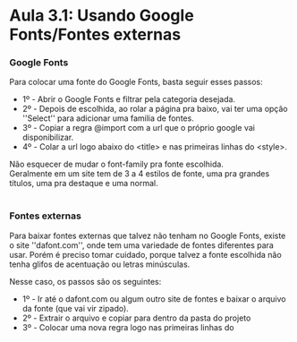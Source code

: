# Aula 3.1: Usando Google Fonts/Fontes externas

### Google Fonts

Para colocar uma fonte do Google Fonts, basta seguir esses passos:

* 1º - Abrir o Google Fonts e filtrar pela categoria desejada.
* 2º - Depois de escolhida, ao rolar a página pra baixo, vai ter uma opção ''Select'' para adicionar uma familia de fontes.
* 3º - Copiar a regra @import com a url que o próprio google vai disponibilizar.
* 4º - Colar a url logo abaixo do &lt;title&gt; e nas primeiras linhas do &lt;style&gt;.

Não esquecer de mudar o font-family pra fonte escolhida.
<br>
Geralmente em um site tem de 3 a 4 estilos de fonte, uma pra grandes títulos, uma pra destaque e uma normal. 
<br>
<br>

### Fontes externas 
Para baixar fontes externas que talvez não tenham no Google Fonts, existe o site ''dafont.com'', onde tem uma variedade de fontes diferentes para usar. Porém é preciso tomar cuidado, porque talvez a fonte escolhida não tenha glifos de acentuação ou letras minúsculas. 
<br>

Nesse caso, os passos são os seguintes: 

* 1º - Ir até o dafont.com ou algum outro site de fontes e baixar o arquivo da fonte (que vai vir zipado). 
* 2º - Extrair o arquivo e copiar para dentro da pasta do projeto 
* 3º - Colocar uma nova regra logo nas primeiras linhas do <style>, a @font-face.  

Dentro dessa regra, vai pedir para determinar uma font-family e a src: url, a url é o nome do arquivo da fonte, e PRECISA estar <b>idêntico</b> ao da pasta.  
<br>
Ao lado da url, é possível colocar o formato dessa fonte com format(), os tipos de formato são: 

* opentype (otf) 
* truetype (ttf) 
* embedded-opentype 
* truetype-aat (Apple Advanced Typography) 
* svg 

Lembrando que os valores precisam estar entre aspas simples. Exemplo: 
~~~css
    <style>
        @font-face {
            font-family: 'disney' ;
            src: url('fontes/waltograph42.otf.otf') format('opentype'), url('fontes/waltographUI.ttf.ttf') format('truetype');
            font-weight: normal;
            font-style: normal;
        }
        body {
            font-family: Arial, Helvetica, sans-serif;
        }

        h1 {
            font-family: 'disney', Times, serif;
            font-size: 3em;
            font-weight: normal;
        }
    </style>
  ~~~ 
  
